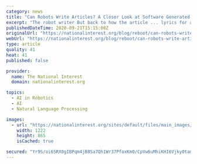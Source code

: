 ```yaml
---
category: news
title: "Can Robots Write Articles? A Closer Look at Software Generated Writing"
excerpt: "The robot writer But back to how the article ... lyrics for a song we entered in the AI Song Contest, a kind of artificial intelligence Eurovision. We fine-tuned the GPT-2 model using lyrics ..."
publishedDateTime: 2020-09-21T15:15:00Z
originalUrl: "https://nationalinterest.org/blog/reboot/can-robots-write-articles-closer-look-software-generated-writing-169276"
webUrl: "https://nationalinterest.org/blog/reboot/can-robots-write-articles-closer-look-software-generated-writing-169276"
type: article
quality: 41
heat: 41
published: false

provider:
  name: The National Interest
  domain: nationalinterest.org

topics:
  - AI in Robotics
  - AI
  - Natural Language Processing

images:
  - url: "https://nationalinterest.org/sites/default/files/main_images/2020-02-19T160208Z_2128848235_RC2S3F9RZBT3_RTRMADP_3_EU-TECH.JPG_1.jpg"
    width: 1222
    height: 865
    isCached: true

secured: "Yr9S/oi6SRX0gIBPqm4jB8Sa7Qh1Wr37PfoxKm0/CpVw6uMhiKHI6Vjky0tam7eh2f0zGH0B6QEzrL6m2W/3188pKS3PD+nxRqibeITd3THv/X2RuXlpHKLPiw+WvW7WnZIKOjgcjWRVArrAnowkudPxIejuhlXEF4OPxH+Quy+h72qnlZ3UkXUcSYdns8IxLkX1tm4e58Gh7f6GuhhKV8pG4rxwJePFB4syEkjyjXiGvGeyz1PI8neecf8kvtARhFDoEaN4wc/PD/L/sMiqssrGnVxoY2g8bheATTX9X5UBd4Rwzh0lu4fZaGJwgY1DQpdujBmaqtQZXWGE72quh12qvhv54NDNWdpc9jByHEA=;mkCGOj1sMwWEmTVi7Q6hiA=="
---
```



